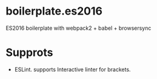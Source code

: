 # boilerplate.es2016
ES2016 boilerplate with webpack2 + babel + browsersync

# Supprots
- ESLint. supports Interactive linter for brackets.